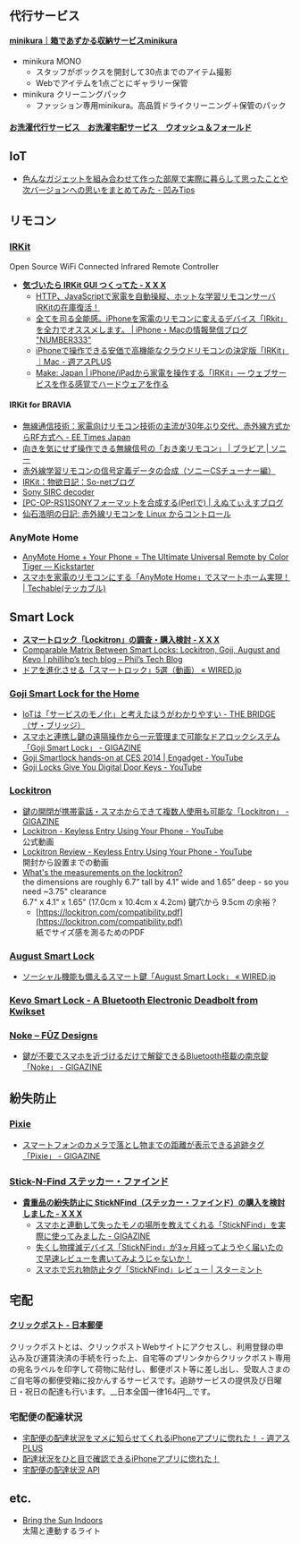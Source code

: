 ## 代行サービス

#### [minikura｜箱であずかる収納サービスminikura](https://minikura.com/)

- minikura MONO
    - スタッフがボックスを開封して30点までのアイテム撮影
    - Webでアイテムを1点ごとにギャラリー保管
- minikura クリーニングパック
    - ファッション専用minikura。高品質ドライクリーニング＋保管のパック

#### [お洗濯代行サービス　お洗濯宅配サービス　ウオッシュ＆フォールド](http://www.wash-fold.com/)


## IoT

- [色んなガジェットを組み合わせて作った部屋で実際に暮らして思ったことや次バージョンへの思いをまとめてみた - 凹みTips](http://tips.hecomi.com/entry/2014/12/23/233835)


## リモコン

### [IRKit](http://getirkit.com/)

Open Source WiFi Connected Infrared Remote Controller

- __[気づいたら IRKit GUI つくってた - X X X](http://syonx.hatenablog.com/entry/2014/08/12/011046)__
    - [HTTP、JavaScriptで家電を自動操縦、ホットな学習リモコンサーバIRKitの在庫復活！](http://hitoriblog.com/?p=24257)
    - [全てを司る全能感。iPhoneを家電のリモコンに変えるデバイス「IRkit」を全力でオススメします。 | iPhone・Macの情報発信ブログ "NUMBER333"](http://number333.org/2014/06/20/irkit/)
    - [iPhoneで操作できる安価で高機能なクラウドリモコンの決定版「IRKit」｜Mac - 週アスPLUS](http://weekly.ascii.jp/elem/000/000/243/243041/)
    - [Make: Japan | iPhone/iPadから家電を操作する「IRKit」— ウェブサービスを作る感覚でハードウェアを作る](http://makezine.jp/blog/2014/07/irkit.html)

#### IRKit for BRAVIA

- [無線通信技術：家電向けリモコン技術の主流が30年ぶり交代、赤外線方式からRF方式へ - EE Times Japan](http://eetimes.jp/ee/articles/0906/30/news096.html)
- [向きを気にせず操作できる無線信号の「おき楽リモコン」 | ブラビア | ソニー](http://www.sony.jp/bravia/products/KDL-46NX800/feature_4.html#L2_345)
- [赤外線学習リモコンの信号定義データの合成（ソニーCSチューナー編）](http://www.geocities.jp/shrkn65/remocon/sony_cs.htm)
- [IRKit：物欲日記：So-netブログ](http://efox.blog.so-net.ne.jp/2014-02-07)
- [Sony SIRC decoder](http://picprojects.org.uk/projects/sirc/)
- [[PC-OP-RS1]SONYフォーマットを合成する(Perlで) | えぬてぃえすブログ](http://blog.nts-ltd.co.jp/archives/260)
- [仙石浩明の日記: 赤外線リモコンを Linux からコントロール](http://www.gcd.org/blog/2007/01/113/)

### AnyMote Home
- [AnyMote Home + Your Phone = The Ultimate Universal Remote by Color Tiger — Kickstarter](https://www.kickstarter.com/projects/1635386542/anymote-home-your-phone-the-ultimate-universal-rem)
- [スマホを家電のリモコンにする「AnyMote Home」でスマートホーム実現！ | Techable(テッカブル)](http://techable.jp/archives/17621)


## Smart Lock
- __[スマートロック「Lockitron」の調査・購入検討 - X X X](http://syonx.hatenablog.com/entry/2014/09/07/151447)__
- [Comparable Matrix Between Smart Locks: Lockitron, Goji, August and Kevo | phillihp’s tech blog – Phil’s Tech Blog](http://phillihp.com/2013/06/23/comparable-matrix-between-smart-locks-lockitron-goji-august-and-kevo/)
- [ドアを進化させる「スマートロック」5選（動画） « WIRED.jp](http://wired.jp/2013/06/21/smart-locks/)

### [Goji Smart Lock for the Home](http://www.gojiaccess.com/)
- [IoTは「サービスのモノ化」と考えたほうがわかりやすい - THE BRIDGE（ザ・ブリッジ）](http://thebridge.jp/2014/07/iot_service)
- [スマホと連携し鍵の遠隔操作から一元管理まで可能なドアロックシステム「Goji Smart Lock」 - GIGAZINE](http://gigazine.net/news/20130617-goji-smart-lock/)
- [Goji Smartlock hands-on at CES 2014 | Engadget - YouTube](https://www.youtube.com/watch?v=ykkOOjurZ5Y)
- [Goji Locks Give You Digital Door Keys - YouTube](https://www.youtube.com/watch?v=6m4LzX7b6ig)

### [Lockitron](https://lockitron.com/)
- [鍵の開閉が携帯電話・スマホからできて複数人使用も可能な「Lockitron」 - GIGAZINE](http://gigazine.net/news/20130619-lockitron/)
- [Lockitron - Keyless Entry Using Your Phone - YouTube](https://www.youtube.com/watch?v=D1L3o88GKew)  
  公式動画
- [Lockitron Review - Keyless Entry Using Your Phone - YouTube](https://www.youtube.com/watch?v=jmn6A7HStH4)  
  開封から設置までの動画
- [What's the measurements on the lockitron?](https://twitter.com/lockitron/status/291319031372337152)  
  the dimensions are roughly 6.7” tall by 4.1” wide and 1.65” deep - so you need ~3.75" clearance  
  6.7" x 4.1" x 1.65" (17.0cm x 10.4cm x 4.2cm) 鍵穴から 9.5cm の余裕？
    - [https://lockitron.com/compatibility.pdf](https://lockitron.com/compatibility.pdf)  
      紙でサイズ感を測るためのPDF

### [August Smart Lock](http://www.august.com/)
- [ソーシャル機能も備えるスマート鍵「August Smart Lock」 « WIRED.jp](http://wired.jp/2013/06/02/august-smart-lock/)

### [Kevo Smart Lock - A Bluetooth Electronic Deadbolt from Kwikset](http://www.kwikset.com/Kevo/Default.aspx#.VAQFt3V_sak)

### [Noke – FŪZ Designs](http://fuzdesigns.com/pages/Noke)
- [鍵が不要でスマホを近づけるだけで解錠できるBluetooth搭載の南京錠「Noke」 - GIGAZINE](http://gigazine.net/news/20140825-noke/)


## 紛失防止

### [Pixie](https://www.getpixie.com/)
- [スマートフォンのカメラで落とし物までの距離が表示できる追跡タグ「Pixie」 - GIGAZINE](http://gigazine.net/news/20150204-pixie/)

### [Stick-N-Find ステッカー・ファインド](http://mbridge.jp/)
- __[貴重品の紛失防止に StickNFind（ステッカー・ファインド）の購入を検討しました - X X X](http://syonx.hatenablog.com/entry/2014/09/06/195323)__
    - [スマホと連動して失ったモノの場所を教えてくれる「StickNFind」を実際に使ってみました - GIGAZINE](http://gigazine.net/news/20140610-sticknfind/)
    - [失くし物撲滅デバイス「StickNFind」が3ヶ月経ってようやく届いたので早速レビューを書いてみようじゃないか！](http://number333.org/2013/04/10/stick-n-find-review/)
    - [スマホで忘れ物防止タグ「StickNFind」レビュー | スターミント](http://starmint.net/sticknfind.html)


## 宅配

#### [クリックポスト - 日本郵便](http://www.post.japanpost.jp/service/clickpost/)
クリックポストとは、クリックポストWebサイトにアクセスし、利用登録の申込み及び運賃決済の手続を行った上、自宅等のプリンタからクリックポスト専用の宛名ラベルを印字して荷物に貼付し、郵便ポスト等に差し出し、受取人さまのご自宅等の郵便受箱に投かんするサービスです。追跡サービスの提供及び日曜日・祝日の配達も行います。__日本全国一律164円__です。

### 宅配便の配達状況
- [宅配便の配達状況をマメに知らせてくれるiPhoneアプリに惚れた！ - 週アスPLUS](http://weekly.ascii.jp/elem/000/000/252/252377/)
- [配達状況をひと目で確認できるiPhoneアプリに惚れた！](http://weekly.ascii.jp/elem/000/000/011/11143/)
- [宅配便の配達状況 API](http://thira.plavox.info/transport/api/)


## etc.
- [Bring the Sun Indoors](http://sunnlight.com/)  
  太陽と連動するライト
